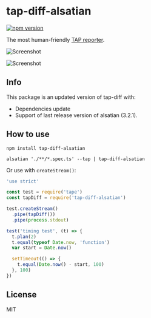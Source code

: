 # tap-diff-alsatian

[![npm version](https://badge.fury.io/js/tap-diff-alsatian.svg)](http://badge.fury.io/js/tap-diff-alsatian)

The most human-friendly [TAP reporter](https://github.com/substack/tape#pretty-reporters).

![Screenshot](screenshot1.png)

![Screenshot](screenshot2.png)

## Info

This package is an updated version of tap-diff with:
 - Dependencies update
 - Support of last release version of alsatian (3.2.1).

## How to use

```
npm install tap-diff-alsatian
```

```
alsatian './**/*.spec.ts' --tap | tap-diff-alsatian
```

Or use with `createStream()`:

```javascript
'use strict'

const test = require('tape')
const tapDiff = require('tap-diff-alsatian')

test.createStream()
  .pipe(tapDiff())
  .pipe(process.stdout)

test('timing test', (t) => {
  t.plan(2)
  t.equal(typeof Date.now, 'function')
  var start = Date.now()

  setTimeout(() => {
    t.equal(Date.now() - start, 100)
  }, 100)
})
```

## License

MIT
